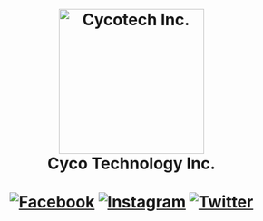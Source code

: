 <h1 align="center">
  <br>
  <img height="256" width="256" src="https://github.com/cycotech/cycotech.github.io/blob/master/cycotech-logo.png" alt="Cycotech Inc.">
  <br>
  Cyco Technology Inc.
  <br>
  <br>
  <a href="https://www.facebook.com/etcpostofficial/" target="_blank"><img src="https://cdn3.iconfinder.com/data/icons/sympletts-part-2/128/circle-social-facebook-48.png" alt="Facebook"></a>
  <a href="https://www.instagram.com/etcpostofficial/" target="_blank"><img src="https://cdn3.iconfinder.com/data/icons/sympletts-part-2/128/circle-social-instagram-48.png" alt="Instagram"></a>
  <a href="https://twitter.com/etcpostofficial" target="_blank"><img src="https://cdn3.iconfinder.com/data/icons/sympletts-part-2/128/circle-social-twitter-48.png" alt="Twitter"></a>
  <br>
</h1>
